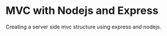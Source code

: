 MVC with Nodejs and Express
=================
Creating a server side mvc structure using express and nodejs. 